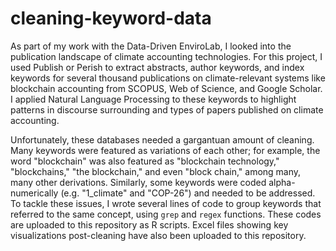 # cleaning-keyword-data
As part of my work with the Data-Driven EnviroLab, I looked into the publication landscape of climate accounting technologies. For this project, I used Publish or Perish to extract abstracts, author keywords, and index keywords for several thousand publications on climate-relevant systems like blockchain accounting from SCOPUS, Web of Science, and Google Scholar. I applied Natural Language Processing to these keywords to highlight patterns in discourse surrounding and types of papers published on climate accounting. 

Unfortunately, these databases needed a gargantuan amount of cleaning. Many keywords were featured as variations of each other; for example, the word "blockchain" was also featured as "blockchain technology," "blockchains," "the blockchain," and even "block chain," among many, many other derivations. Similarly, some keywords were coded alpha-numerically (e.g. "1_climate" and "COP-26") and needed to be addressed. To tackle these issues, I wrote several lines of code to group keywords that referred to the same concept, using `grep` and `regex` functions. These codes are uploaded to this repository as R scripts. Excel files showing key visualizations post-cleaning have also been uploaded to this repository.
